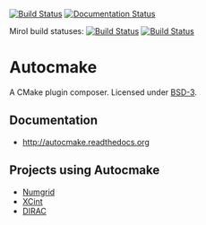 [![Build Status](https://travis-ci.org/scisoft/autocmake.svg?branch=master)](https://travis-ci.org/scisoft/autocmake/builds) [![Documentation Status](https://readthedocs.org/projects/autocmake/badge/?version=latest)](http://autocmake.readthedocs.org)

MiroI build statuses:
[![Build Status](https://travis-ci.org/miroi/autocmake.svg?branch=master)](https://travis-ci.org/miroi/autocmake/builds)
[![Build Status](https://ci.appveyor.com/api/projects/status/github/miroi/autocmake?branch=master&svg=true)](https://ci.appveyor.com/project/miroi/autocmake)


# Autocmake

A CMake plugin composer.
Licensed under [BSD-3](../master/LICENSE).


## Documentation

- http://autocmake.readthedocs.org


## Projects using Autocmake

- [Numgrid](https://github.com/bast/numgrid/)
- [XCint](https://github.com/bast/xcint/)
- [DIRAC](http://diracprogram.org)
